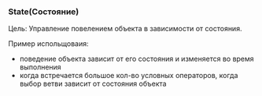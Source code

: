 ### State(Состояние)

Цель:
Управление повелением объекта в зависимости от состояния.


Пример испольщоваия:
- поведение объекта зависит от его состояния и изменяется во время выполнения
- когда встречается большое кол-во условных операторов, когда выбор ветви зависит от состояния объекта